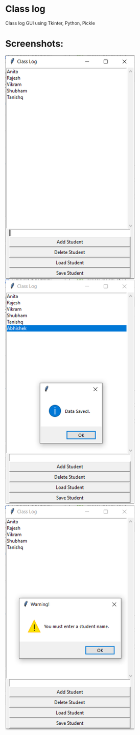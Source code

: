 # Class log
Class log GUI using Tkinter, Python, Pickle

# Screenshots:
![alt text](https://github.com/Anita1017/Class_log/blob/main/Class%20Log%20GUI.PNG?raw=true)
![alt text](https://github.com/Anita1017/Class_log/blob/main/Class%20List%20Saved.PNG?raw=true)
![alt text](https://github.com/Anita1017/Class_log/blob/main/Class%20List%20Added.PNG?raw=true)
